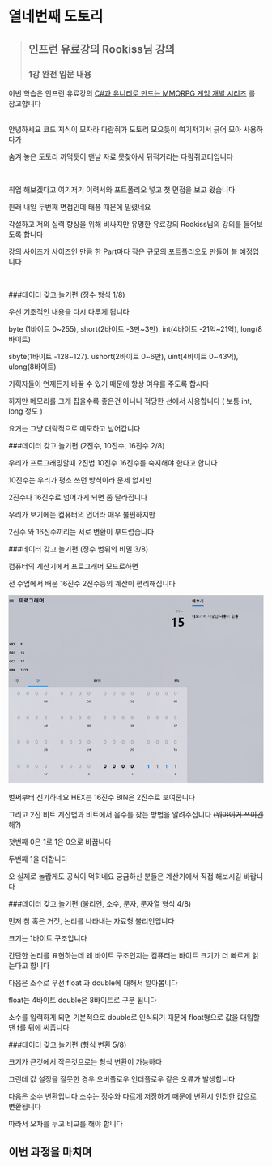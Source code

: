 <!-- Heading -->
#  열네번째 도토리

<!-- Quote -->
> ## 인프런 유료강의 Rookiss님 강의
> 
> ### 1강 완전 입문 내용

이번 학습은 인프런 유료강의 [C#과 유니티로 만드는 MMORPG 게임 개발 시리즈](https://www.inflearn.com/course/%EC%9C%A0%EB%8B%88%ED%8B%B0-MMORPG-%EA%B0%9C%EB%B0%9C-part1/dashboard)
를 참고합니다

<br>
안녕하세요 코드 지식이 모자라 다람쥐가 도토리 모으듯이 여기저기서 긁어 모아 사용하다가

숨겨 놓은 도토리 까먹듯이 맨날 자료 못찾아서 뒤적거리는 다람쥐코더입니다

<br>

취업 해보겠다고 여기저기 이력서와 포트폴리오 넣고 첫 면접을 보고 왔습니다

원래 내일 두번째 면접인데 태풍 때문에 밀렸네요

각설하고 저의 실력 향상을 위해 비싸지만 유명한 유료강의 Rookiss님의 강의를 들어보도록 합니다

강의 사이즈가 사이즈인 만큼 한 Part마다 작은 규모의 포트폴리오도 만들어 볼 예정입니다

<br>

###데이터 갖고 놀기편 (정수 형식 1/8)

우선 기초적인 내용을 다시 다루게 됩니다

byte (1바이트 0~255), short(2바이트 -3만~3만), int(4바이트 -21억~21억), long(8바이트)

sbyte(1바이트 -128~127). ushort(2바이트 0~6만), uint(4바이트 0~43억), ulong(8바이트)

기획자들이 언제든지 바꿀 수 있기 때문에 항상 여유를 주도록 합시다

하지만 메모리를 크게 잡을수록 좋은건 아니니 적당한 선에서 사용합니다 ( 보통 int, long 정도 ) 

요거는 그냥 대략적으로 메모하고 넘어갑니다

###데이터 갖고 놀기편 (2진수, 10진수, 16진수 2/8)

우리가 프로그래밍할때 2진법 10진수 16진수를 숙지해야 한다고 합니다

10진수는 우리가 평소 쓰던 방식이라 문제 없지만

2진수나 16진수로 넘어가게 되면 좀 달라집니다

우리가 보기에는 컴퓨터의 언어라 매우 불편하지만

2진수 와 16진수끼리는 서로 변환이 부드럽습니다

###데이터 갖고 놀기편 (정수 범위의 비밀 3/8)

컴퓨터의 계산기에서 프로그래머 모드로하면

전 수업에서 배운 16진수 2진수등의 계산이 편리해집니다

![img_82.png](img_82.png)

벌써부터 신기하네요 HEX는 16진수 BIN은 2진수로 보여줍니다

그리고 2진 비트 계산법과 비트에서 음수를 찾는 방법을 알려주십니다 ~~(뭐야이거 쓰이긴해?)~~

첫번째 0은 1로 1은 0으로 바꿉니다

두번째 1을 더합니다

오 실제로 놀랍게도 공식이 먹히네요 궁금하신 분들은 계산기에서 직접 해보시길 바랍니다

###데이터 갖고 놀기편 (불리언, 소수, 문자, 문자열 형식 4/8)

먼저 참 혹은 거짓, 논리를 나타내는 자료형 불리언입니다

크기는 1바이트 구조입니다

간단한 논리를 표현하는데 왜 바이트 구조인지는 컴퓨터는 바이트 크기가 더 빠르게 읽는다고 합니다

다음은 소수로 우선 float 과 double에 대해서 알아봅니다

float는 4바이트 double은 8바이트로 구분 됩니다

소수를 입력하게 되면 기본적으로 double로 인식되기 때문에 float형으로 값을 대입할땐 f를 뒤에 써줍니다

###데이터 갖고 놀기편 (형식 변환 5/8)

크기가 큰것에서 작은것으로는 형식 변환이 가능하다

그런데 값 설정을 잘못한 경우 오버플로우 언더플로우 같은 오류가 발생합니다

다음은 소수 변환입니다 소수는 정수와 다르게 저장하기 때문에 변환시 인접한 값으로 변환됩니다

따라서 오차를 두고 비교를 해야 합니다

## 이번 과정을 마치며


